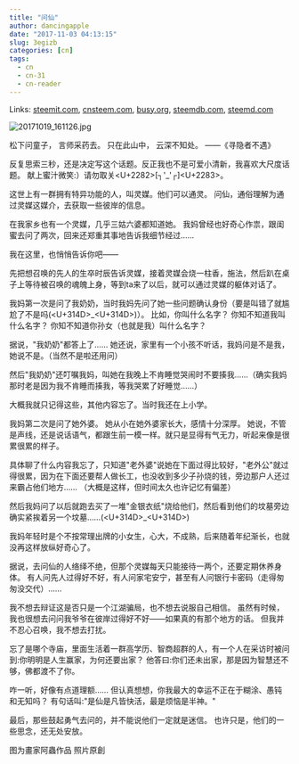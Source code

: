 ```yaml
---
title: "问仙"
author: dancingapple
date: "2017-11-03 04:13:15"
slug: 3egizb
categories: [cn]
tags: 
  - cn
  - cn-31
  - cn-reader
---
```


Links: [steemit.com](https://steemit.com/cn/@dancingapple/3egizb), [cnsteem.com](https://cnsteem.com/cn/@dancingapple/3egizb), [busy.org](https://busy.org/cn/@dancingapple/3egizb), [steemdb.com](https://steemdb.com/cn/@dancingapple/3egizb), [steemd.com](https://steemd.com/cn/@dancingapple/3egizb)

![20171019_161126.jpg](https://steemitimages.com/DQmUNMsAvXLCmmRh73i79K7GSrMJiT1d3JpVkthSHwYJVHd/20171019_161126.jpg)


松下问童子，
言师采药去。
只在此山中，
云深不知处。
——《寻隐者不遇》

反复思索三秒，还是决定写这个话题。反正我也不是可爱小清新，我喜欢大尺度话题。
献上蜜汁微笑:）请勿取关<U+2282>[┐'_'┌]<U+2283>。

这世上有一群拥有特异功能的人，叫灵媒。他们可以通灵。
问仙，通俗理解为通过灵媒这媒介，去获取一些彼岸的信息。

在我家乡也有一个灵媒，几乎三姑六婆都知道她。
我妈曾经也好奇心作祟，跟闺蜜去问了两次，回来还郑重其事地告诉我细节经过……

我在这里，也悄悄告诉你吧——

先把想召唤的先人的生卒时辰告诉灵媒，接着灵媒会烧一柱香，施法，然后趴在桌子上等待被召唤的魂魄上身，等到ta来了以后，就可以通过灵媒的躯体对话了。

我妈第一次是问了我奶奶，当时我妈先问了她一些问题确认身份（要是叫错了就尴尬了不是吗(<U+314D>_<U+314D>)）。
比如，你叫什么名字？
你知不知道我叫什么名字？
你知不知道你孙女（也就是我）叫什么名字？

据说，"我奶奶"都答上了……
她还说，家里有一个小孩不听话，我妈问是不是我，她说不是。（当然不是啦还用问）

然后"我奶奶"还叮嘱我妈，叫她在我晚上不肯睡觉哭闹时不要揍我……（确实我妈那时老是因为我不肯睡而揍我，等我哭累了好睡觉……）

大概我就只记得这些，其他内容忘了。当时我还在上小学。

我妈第二次是问了她外婆。
她从小在她外婆家长大，感情十分深厚。
她说，不管是声线，还是说话语气，都跟生前一模一样。就只是显得有气无力，听起来像是很累很累的样子。

具体聊了什么内容我忘了，只知道"老外婆"说她在下面过得比较好，"老外公"就过得很累，因为在下面还要帮人做长工，也没收到多少子孙烧的钱，旁边那户人还过来霸占他们地方……
（大概是这样，但时间太久也许记忆有偏差）

然后我妈问了以后就跑去买了一堆"金银衣纸"烧给他们，然后看到他们的坟墓旁边确实紧挨着另一个坟墓……(<U+314D>_<U+314D>)

我妈年轻时是个不按常理出牌的小女生，心大，不成熟，后来随着年纪渐长，也就没再这样放纵好奇心了。

据说，去问仙的人络绎不绝，但那个灵媒每天只能接待一两个，还要定期休养身体。
有人问先人过得好不好，有人问家宅安宁，甚至有人问银行卡密码（走得匆匆没交代）……

我不想去辩证这是否只是一个江湖骗局，也不想去说服自己相信。
虽然有时候，我也很想去问问我爷爷在彼岸过得好不好——如果真的有那个地方的话。
但我并不忍心召唤，我不想去打扰。

忘了是哪个寺庙，里面生活着一群高学历、智商超群的人，有一个人在采访时被问到:你明明是人生赢家，为何还要出家？
他答曰:你们还未出家，那是因为智慧还不够，佛都渡不了你。

咋一听，好像有点道理额……
但认真想想，你我最大的幸运不正在于糊涂、愚钝和无知吗？
有句话叫:"是仙是凡皆快活，最是烦恼是半神。"

最后，那些鼓起勇气去问的，并不能说他们一定就是迷信。
也许只是，他们的一些思念，还无处安放。


图为畫家阿蟲作品
照片原創

